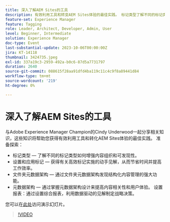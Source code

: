 ```yaml
---
title: 深入了解AEM Sites的工具
description: 有效利用工具和转变AEM Sites体验的最佳实践。 标记类型了解不同的标记类型如何增强内容组织和可发现性。  设置和应用标记获得对高效标记实施的动手见解，以节省时间并提高生产效率。  文件夹元数据架构通过文件夹元数据架构发现结构化内容管理的强大功能。元数据架构通过熟悉元数据架构设计提升内容相关性和用户体验。 设置报表通过设置综合报表，利用数据驱动型分析进行战略决策。您可以在此处访问演示幻灯片。
feature-set: Experience Manager
feature: Tagging
role: Leader, Architect, Developer, Admin, User
level: Beginner, Intermediate
solution: Experience Manager
doc-type: Event
last-substantial-update: 2023-10-06T00:00:00Z
jira: KT-14118
thumbnail: 3424735.jpeg
exl-id: 337a19c3-2959-492a-b0c6-87d5a7731797
duration: 2640
source-git-commit: 088615f28aa91dfd4ba119c11c4c9f8a89441d84
workflow-type: tm+mt
source-wordcount: '219'
ht-degree: 0%

---
```


# 深入了解AEM Sites的工具

与Adobe Experience Manager Champion的Cindy Underwood一起分享相关知识，这些知识将帮助您获得有效利用工具和转化AEM Sites体验的最佳实践。 准备探索：

* 标记类型 — 了解不同的标记类型如何增强内容组织和可发现性。
* 设置和应用标记 — 获得有关高效标记实施的动手见解，从而节省时间并提高工作效率。
* 文件夹元数据架构 — 通过文件夹元数据架构发现结构化内容管理的强大功能。
* 元数据架构 — 通过掌握元数据架构设计来提高内容相关性和用户体验。 设置报表：通过设置综合报表，利用数据驱动的见解制定战略决策。

您可以在[此处](/help/learn-from-your-peers/assets/experience-manager/sept2023/AEM-Sites-Tools-Webinar.pdf)访问演示幻灯片。

>[!VIDEO](https://video.tv.adobe.com/v/3424735/?learn=on)
